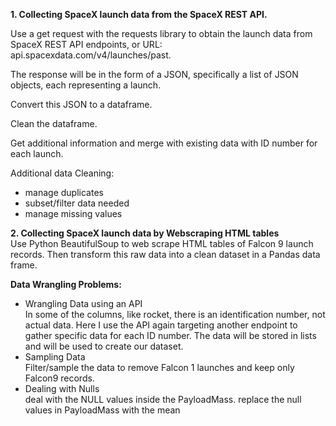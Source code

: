 

**1. Collecting SpaceX launch data from the SpaceX REST API.**    

Use a get request with the requests library to obtain the launch data from SpaceX REST API endpoints, or URL:   
api.spacexdata.com/v4/launches/past.   

The response will be in the form of a JSON, specifically a list of JSON objects, each representing a launch.   

Convert this JSON to a dataframe.   

Clean the dataframe.   

Get additional information and merge with existing data with ID number for each launch.  

Additional data Cleaning:  
* manage duplicates
* subset/filter data needed
* manage missing values



**2. Collecting SpaceX launch data by Webscraping HTML tables**  
Use Python BeautifulSoup to web scrape HTML tables of Falcon 9 launch records. 
Then transform this raw data into a clean dataset in a Pandas data frame.

**Data Wrangling Problems:**     
* Wrangling Data using an API  
In some of the columns, like rocket, there is an identification number, not actual data.
Here I use the API again targeting another endpoint to gather specific data for each ID number.
The data will be stored in lists and will be used to create our dataset.
* Sampling Data  
Filter/sample the data to remove Falcon 1 launches and keep only Falcon9 records.
* Dealing with Nulls  
deal with the NULL values inside the PayloadMass. replace the null values in PayloadMass with the mean
